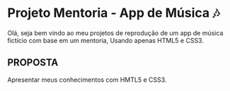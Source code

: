 # Projeto Mentoria - App de Música 🎶 #

Olá, seja bem vindo ao meu projetos de reprodução de um app de música fictício com base em um mentoria, Usando apenas HTML5 e CSS3. 

## PROPOSTA ###

Apresentar meus conhecimentos com HMTL5 e CSS3.

